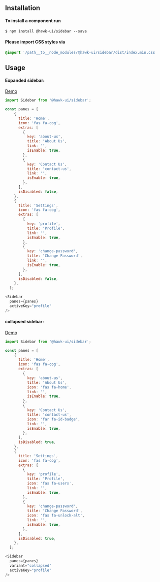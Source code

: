 ## Installation


#### To install a component run
`$ npm install @hawk-ui/sidebar --save`


#### Please import CSS styles via
```scss noeditor
@import '/path__to__node_modules/@hawk-ui/sidebar/dist/index.min.css
```


## Usage


#### Expanded sidebar:
[Demo](https://hawk.oncrypt.co/#!/Sidebar/1)
```js static
import Sidebar from '@hawk-ui/sidebar';
```
```js
const panes = [
    {
      title: 'Home',
      icon: 'fas fa-cog',
      extras: [
        {
          key: 'about-us',
          title: 'About Us',
          link: '',
          isEnable: true,
        },
        {
          key: 'Contact Us',
          title: 'contact-us',
          link: '',
          isEnable: true,
        },
      ],
      isDisabled: false,
    },
    {
      title: 'Settings',
      icon: 'fas fa-cog',
      extras: [
        {
          key: 'profile',
          title: 'Profile',
          link: '',
          isEnable: true,
        },
        {
          key: 'change-password',
          title: 'Change Password',
          link: '',
          isEnable: true,
        },
      ],
      isDisabled: false,
    },
  ];

<Sidebar
  panes={panes}
  activeKey="profile"
/>
```



#### collapsed sidebar:
[Demo](https://hawk.oncrypt.co/#!/Sidebar/1)
```js static
import Sidebar from '@hawk-ui/sidebar';
```
```js
const panes = [
    {
      title: 'Home',
      icon: 'fas fa-cog',
      extras: [
        {
          key: 'about-us',
          title: 'About Us',
          icon: 'fas fa-home',
          link: '',
          isEnable: true,
        },
        {
          key: 'Contact Us',
          title: 'contact-us',
          icon: 'far fa-id-badge',
          link: '',
          isEnable: true,
        },
      ],
      isDisabled: true,
    },
    {
      title: 'Settings',
      icon: 'fas fa-cog',
      extras: [
        {
          key: 'profile',
          title: 'Profile',
          icon: 'fas fa-users',
          link: '',
          isEnable: true,
        },
        {
          key: 'change-password',
          title: 'Change Password',
          icon: 'fas fa-unlock-alt',
          link: '',
          isEnable: true,
        },
      ],
      isDisabled: true,
    },
  ];

<Sidebar
  panes={panes}
  variant="collapsed"
  activeKey="profile"
/>
```
